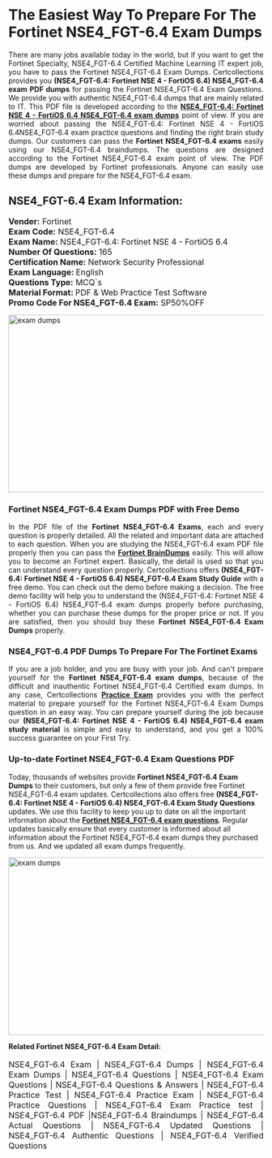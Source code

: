 <h1>The Easiest Way To Prepare For The Fortinet NSE4_FGT-6.4 Exam Dumps</h1> <p style="text-align:justify">There are many jobs available today in the world, but if you want to get the Fortinet Specialty, NSE4_FGT-6.4 Certified Machine Learning IT expert job, you have to pass the Fortinet NSE4_FGT-6.4 Exam Dumps. Certcollections provides you <strong>(NSE4_FGT-6.4: Fortinet NSE 4 - FortiOS 6.4) NSE4_FGT-6.4 exam PDF dumps</strong> for passing the Fortinet NSE4_FGT-6.4 Exam Questions. We provide you with authentic NSE4_FGT-6.4 dumps that are mainly related to IT. This PDF file is developed according to the <a href="https://www.certsofficial.com/fortinet/nse4_fgt-6.4-questions"><strong>NSE4_FGT-6.4: Fortinet NSE 4 - FortiOS 6.4 NSE4_FGT-6.4 exam dumps</strong></a> point of view. If you are worried about passing the NSE4_FGT-6.4: Fortinet NSE 4 - FortiOS 6.4NSE4_FGT-6.4 exam practice questions and finding the right brain study dumps. Our customers can pass the <strong>Fortinet NSE4_FGT-6.4 exams </strong>easily using our NSE4_FGT-6.4 braindumps. The questions are designed according to the Fortinet NSE4_FGT-6.4 exam point of view. The PDF dumps are developed by Fortinet professionals. Anyone can easily use these dumps and prepare for the NSE4_FGT-6.4 exam.</p> <h2><strong>NSE4_FGT-6.4 Exam Information:</strong></h2> <p><span style="font-size:16px"><strong>Vender:</strong> Fortinet<br /> <strong>Exam Code:</strong> NSE4_FGT-6.4<br /> <strong>Exam Name:</strong> NSE4_FGT-6.4: Fortinet NSE 4 - FortiOS 6.4<br /> <strong>Number Of Questions:</strong> 165<br /> <strong>Certification Name:</strong> Network Security Professional<br /> <strong>Exam Language: </strong>English<br /> <strong>Questions Type:</strong> MCQ`s<br /> <strong>Material Format: </strong>PDF & Web Practice Test Software<br /> <strong>Promo Code For NSE4_FGT-6.4 Exam:</strong> SP50%OFF</span></p> <p><a href="https://www.certsofficial.com/fortinet/nse4_fgt-6.4-questions" rel="no-follow"><img alt="exam dumps" src="https://www.certcollections.com/uploads/content/certsofficial.jpg" style="height:350px; width:750px" /></a></p> <h3><strong>Fortinet NSE4_FGT-6.4 Exam Dumps PDF with Free Demo</strong></h3> <p style="text-align:justify">In the PDF file of the <strong>Fortinet NSE4_FGT-6.4 Exams</strong>, each and every question is properly detailed. All the related and important data are attached to each question. When you are studying the NSE4_FGT-6.4 exam PDF file properly then you can pass the <a href="https://www.certsofficial.com/fortinet-dumps"><strong>Fortinet BrainDumps</strong></a> easily. This will allow you to become an Fortinet expert. Basically, the detail is used so that you can understand every question properly. Certcollections offers <strong>(NSE4_FGT-6.4: Fortinet NSE 4 - FortiOS 6.4) NSE4_FGT-6.4 Exam Study Guide</strong> with a free demo. You can check out the demo before making a decision. The free demo facility will help you to understand the (NSE4_FGT-6.4: Fortinet NSE 4 - FortiOS 6.4) NSE4_FGT-6.4 exam dumps properly before purchasing, whether you can purchase these dumps for the proper price or not. If you are satisfied, then you should buy these <strong>Fortinet NSE4_FGT-6.4 Exam Dumps</strong> properly.</p> <h3><strong>NSE4_FGT-6.4 PDF Dumps To Prepare For The Fortinet Exams</strong></h3> <p style="text-align:justify">If you are a job holder, and you are busy with your job. And can't prepare yourself for the <strong>Fortinet NSE4_FGT-6.4 exam dumps</strong>, because of the difficult and inauthentic Fortinet NSE4_FGT-6.4 Certified exam dumps. In any case, Certcollections <strong><a href="https://www.certsofficial.com/">Practice Exam</a></strong> provides you with the perfect material to prepare yourself for the Fortinet NSE4_FGT-6.4 Exam Dumps question in an easy way. You can prepare yourself during the job because our <strong>(NSE4_FGT-6.4: Fortinet NSE 4 - FortiOS 6.4) NSE4_FGT-6.4 exam study material</strong> is simple and easy to understand, and you get a 100% success guarantee on your First Try.</p> <h3><strong>Up-to-date Fortinet NSE4_FGT-6.4 Exam Questions PDF</strong></h3> <p>Today, thousands of websites provide <strong>Fortinet NSE4_FGT-6.4 Exam Dumps</strong> to their customers, but only a few of them provide free Fortinet NSE4_FGT-6.4 exam updates. Certcollections also offers free <strong>(NSE4_FGT-6.4: Fortinet NSE 4 - FortiOS 6.4) NSE4_FGT-6.4 Exam Study Questions</strong> updates. We use this facility to keep you up to date on all the important information about the <a href="https://www.certsofficial.com/fortinet/nse4_fgt-6.4-questions"><strong>Fortinet NSE4_FGT-6.4 exam questions</strong></a>. Regular updates basically ensure that every customer is informed about all information about the Fortinet NSE4_FGT-6.4 exam dumps they purchased from us. And we updated all exam dumps frequently.</p> <p><a href="https://www.certsofficial.com/fortinet/nse4_fgt-6.4-questions"><img alt="exam dumps " src="https://www.certcollections.com/uploads/content/certsofficial2.jpg" style="height:350px; width:750px" /></a></p> <p style="text-align:justify"><span style="font-size:14px"><strong>Related Fortinet NSE4_FGT-6.4 Exam Detail:</strong></span><br /> <br /> <span style="font-size:16px">NSE4_FGT-6.4 Exam | NSE4_FGT-6.4 Dumps | NSE4_FGT-6.4 Exam Dumps | NSE4_FGT-6.4 Questions | NSE4_FGT-6.4 Exam Questions | NSE4_FGT-6.4 Questions & Answers | NSE4_FGT-6.4 Practice Test | NSE4_FGT-6.4 Practice Exam | NSE4_FGT-6.4 Practice Questions | NSE4_FGT-6.4 Exam Practice test | NSE4_FGT-6.4 PDF |NSE4_FGT-6.4 Braindumps | NSE4_FGT-6.4 Actual Questions | NSE4_FGT-6.4 Updated Questions | NSE4_FGT-6.4 Authentic Questions | NSE4_FGT-6.4 Verified Questions</span></p>
